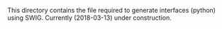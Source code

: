 This directory contains the file required to generate interfaces (python) using SWIG.
Currently (2018-03-13) under construction.
